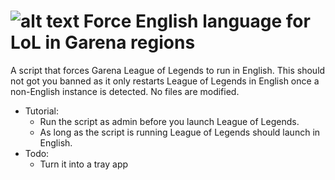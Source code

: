 # ![alt text](https://i.ibb.co/Sc489w0/Lo-LEng-Small.png) Force English language for LoL in Garena regions
A script that forces Garena League of Legends to run in English.
This should not got you banned as it only restarts League of Legends in English once a non-English instance is detected. No files are modified.
- Tutorial:
  - Run the script as admin before you launch League of Legends.
  - As long as the script is running League of Legends should launch in English.
- Todo:
  - Turn it into a tray app

